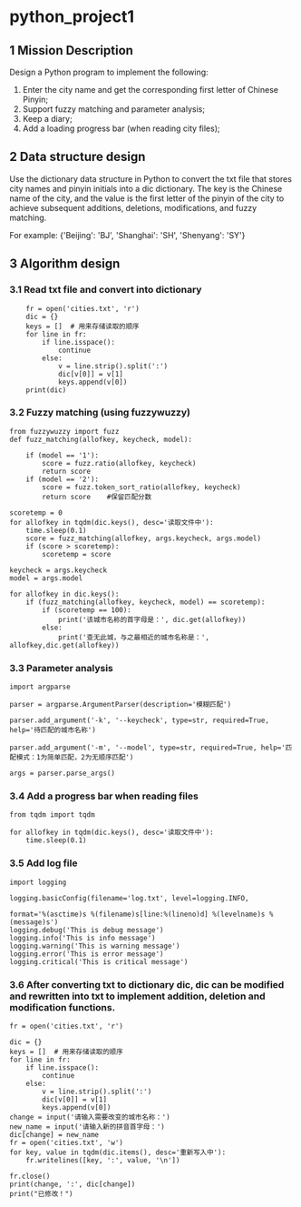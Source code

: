 # python_project1
## 1 Mission Description
Design a Python program to implement the following:
1) Enter the city name and get the corresponding first letter of Chinese Pinyin;
2) Support fuzzy matching and parameter analysis;
3) Keep a diary;
4) Add a loading progress bar (when reading city files);

## 2 Data structure design
<p>Use the dictionary data structure in Python to convert the txt file that stores city names and pinyin initials into a dic dictionary. The key is the Chinese name of the city, and the value is the first letter of the pinyin of the city to achieve subsequent additions, deletions, modifications, and fuzzy matching.</p>
For example: {'Beijing': 'BJ', 'Shanghai': 'SH', 'Shenyang': 'SY'}

## 3 Algorithm design
### 3.1 Read txt file and convert into dictionary
~~~
    fr = open('cities.txt', 'r')
    dic = {}
    keys = []  # 用来存储读取的顺序
    for line in fr:
        if line.isspace():
            continue
        else:
            v = line.strip().split(':')
            dic[v[0]] = v[1]
            keys.append(v[0])
    print(dic)
~~~
### 3.2 Fuzzy matching (using fuzzywuzzy)
~~~
from fuzzywuzzy import fuzz
def fuzz_matching(allofkey, keycheck, model):

    if (model == '1'):
        score = fuzz.ratio(allofkey, keycheck)
        return score
    if (model == '2'):
        score = fuzz.token_sort_ratio(allofkey, keycheck)
        return score    #保留匹配分数

scoretemp = 0
for allofkey in tqdm(dic.keys(), desc='读取文件中'):
    time.sleep(0.1)
    score = fuzz_matching(allofkey, args.keycheck, args.model)
    if (score > scoretemp):
        scoretemp = score

keycheck = args.keycheck
model = args.model

for allofkey in dic.keys():
    if (fuzz_matching(allofkey, keycheck, model) == scoretemp):
        if (scoretemp == 100):
            print('该城市名称的首字母是：', dic.get(allofkey))
        else:
            print('查无此城，与之最相近的城市名称是：', allofkey,dic.get(allofkey))

~~~   
### 3.3 Parameter analysis
~~~
import argparse

parser = argparse.ArgumentParser(description='模糊匹配')

parser.add_argument('-k', '--keycheck', type=str, required=True, help='待匹配的城市名称')

parser.add_argument('-m', '--model', type=str, required=True, help='匹配模式：1为简单匹配，2为无顺序匹配')

args = parser.parse_args()
~~~
### 3.4 Add a progress bar when reading files
~~~
from tqdm import tqdm

for allofkey in tqdm(dic.keys(), desc='读取文件中'):
    time.sleep(0.1)

~~~
###  3.5 Add log file
~~~
import logging

logging.basicConfig(filename='log.txt', level=logging.INFO,

format='%(asctime)s %(filename)s[line:%(lineno)d] %(levelname)s %(message)s')
logging.debug('This is debug message')
logging.info('This is info message')
logging.warning('This is warning message')
logging.error('This is error message')
logging.critical('This is critical message')
~~~
### 3.6 After converting txt to dictionary dic, dic can be modified and rewritten into txt to implement addition, deletion and modification functions.
~~~
fr = open('cities.txt', 'r')

dic = {}
keys = []  # 用来存储读取的顺序
for line in fr:
    if line.isspace():
        continue
    else:
        v = line.strip().split(':')
        dic[v[0]] = v[1]
        keys.append(v[0])
change = input('请输入需要改变的城市名称：')
new_name = input('请输入新的拼音首字母：')
dic[change] = new_name
fr = open('cities.txt', 'w')
for key, value in tqdm(dic.items(), desc='重新写入中'):
    fr.writelines([key, ':', value, '\n'])

fr.close()
print(change, ':', dic[change])
print("已修改！")
~~~



